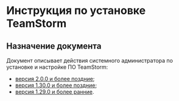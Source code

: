 # Инструкция по установке TeamStorm

## Назначение документа

Документ описывает действия системного администратора по установке и настройке ПО TeamStorm:

* [версия 2.0.0 и более поздние](https://app.gitbook.com/o/BsAoKBoVeLoSLmNL74IE/s/TNAYMNZOkqs70ZT7p73L/\~/changes/275/rukovodstva/rukovodstvo-sistemnogo-administratora-teamstorm/versiya-2.0.0-i-bolee-pozdnie);
* [версия 1.30.0 и более поздние](versiya-1.30.0-i-bolee-pozdnie.md);
* [версия 1.29.0 и более ранние](versiya-1.29.0-i-bolee-rannie.md).

